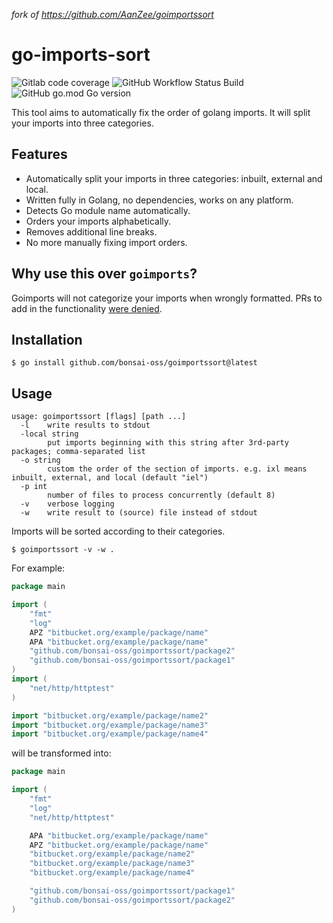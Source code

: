 _fork of https://github.com/AanZee/goimportssort_

# go-imports-sort 
![Gitlab code coverage](https://img.shields.io/gitlab/pipeline-coverage/bonsai-oss/tools/goimportssort?branch=master)
![GitHub Workflow Status Build](https://img.shields.io/github/actions/workflow/status/bonsai-oss/goimportssort/go.yml?branch=master)
![GitHub go.mod Go version](https://img.shields.io/github/go-mod/go-version/bonsai-oss/goimportssort)

This tool aims to automatically fix the order of golang imports. It will split your imports into three categories.

## Features

- Automatically split your imports in three categories: inbuilt, external and local.
- Written fully in Golang, no dependencies, works on any platform.
- Detects Go module name automatically.
- Orders your imports alphabetically.
- Removes additional line breaks.
- No more manually fixing import orders.

## Why use this over `goimports`?

Goimports will not categorize your imports when wrongly formatted. PRs to add in the
functionality [were denied](https://github.com/golang/tools/pull/68#issuecomment-450897493).

## Installation

```
$ go install github.com/bonsai-oss/goimportssort@latest
```

## Usage

```
usage: goimportssort [flags] [path ...]
  -l    write results to stdout
  -local string
        put imports beginning with this string after 3rd-party packages; comma-separated list
  -o string
        custom the order of the section of imports. e.g. ixl means inbuilt, external, and local (default "iel")
  -p int
        number of files to process concurrently (default 8)
  -v    verbose logging
  -w    write result to (source) file instead of stdout
```

Imports will be sorted according to their categories.

```
$ goimportssort -v -w .
```

For example:

```go
package main

import (
	"fmt"
	"log"
	APZ "bitbucket.org/example/package/name"
	APA "bitbucket.org/example/package/name"
	"github.com/bonsai-oss/goimportssort/package2"
	"github.com/bonsai-oss/goimportssort/package1"
)
import (
	"net/http/httptest"
)

import "bitbucket.org/example/package/name2"
import "bitbucket.org/example/package/name3"
import "bitbucket.org/example/package/name4"
```

will be transformed into:

```go
package main

import (
	"fmt"
	"log"
	"net/http/httptest"

	APA "bitbucket.org/example/package/name"
	APZ "bitbucket.org/example/package/name"
	"bitbucket.org/example/package/name2"
	"bitbucket.org/example/package/name3"
	"bitbucket.org/example/package/name4"

	"github.com/bonsai-oss/goimportssort/package1"
	"github.com/bonsai-oss/goimportssort/package2"
)
```

